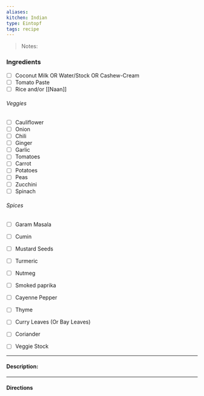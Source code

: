 ```yaml
---
aliases: 
kitchen: Indian
type: Eintopf
tags: recipe
---
```


 >Notes: 

### Ingredients
- [ ] Coconut Milk OR Water/Stock OR Cashew-Cream
- [ ] Tomato Paste
- [ ] Rice and/or [[Naan]]
###### Veggies
- [ ] Cauliflower
- [ ] Onion
- [ ] Chili
- [ ] Ginger
- [ ] Garlic
- [ ] Tomatoes
- [ ] Carrot
- [ ] Potatoes
- [ ] Peas
- [ ] Zucchini
- [ ] Spinach
###### Spices
- [ ] Garam Masala
- [ ] Cumin
- [ ] Mustard Seeds
- [ ] Turmeric
- [ ] Nutmeg
- [ ] Smoked paprika
- [ ] Cayenne Pepper
- [ ] Thyme
- [ ] Curry Leaves (Or Bay Leaves)
- [ ] Coriander
- [ ] Veggie Stock


---
#### Description:


---
#### Directions


